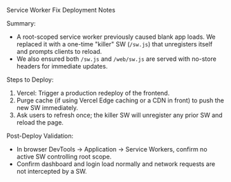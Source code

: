 Service Worker Fix Deployment Notes

Summary:
- A root-scoped service worker previously caused blank app loads. We replaced it with a one-time "killer" SW (`/sw.js`) that unregisters itself and prompts clients to reload.
- We also ensured both `/sw.js` and `/web/sw.js` are served with no-store headers for immediate updates.

Steps to Deploy:
1) Vercel: Trigger a production redeploy of the frontend.
2) Purge cache (if using Vercel Edge caching or a CDN in front) to push the new SW immediately.
3) Ask users to refresh once; the killer SW will unregister any prior SW and reload the page.

Post-Deploy Validation:
- In browser DevTools → Application → Service Workers, confirm no active SW controlling root scope.
- Confirm dashboard and login load normally and network requests are not intercepted by a SW.
